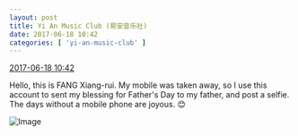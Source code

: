 ```yaml
---
layout: post
title: Yi An Music Club (易安音乐社)
date: 2017-06-18 10:42
categories: [ 'yi-an-music-club' ]
---
```


<div class="weibo-info">
  <a href="http://weibo.com/6094546964/F8mJNfWGG">2017-06-18 10:42</a>
</div>

Hello, this is FANG Xiang-rui. My mobile was taken away, so I use this account to sent my blessing for Father's Day to my father, and post a selfie. The days without a mobile phone are joyous. :blush:

<!-- more -->

![Image](http://wx2.sinaimg.cn/mw690/006Es64Agy1fgp5py0bqxj30qo0zktfb.jpg)

